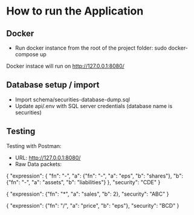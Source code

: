 # How to run the Application

## Docker
- Run docker instance from the root of the project folder:
sudo docker-compose up

Docker instace will run on http://127.0.0.1:8080/

## Database setup / import
- Import schema/securities-database-dump.sql
- Update api/.env with SQL server credentials (database name is securities)

## Testing

Testing with Postman:
- URL: http://127.0.0.1:8080/
- Raw Data packets:

{
  "expression": {
    "fn": "-", 
    "a": {"fn": "-", "a": "eps", "b": "shares"}, 
    "b": {"fn": "-", "a": "assets", "b": "liabilities"}
  },
  "security": "CDE"
}


{
  "expression": {"fn": "*", "a": "sales", "b": 2},
  "security": "ABC"
}

{
  "expression": {"fn": "/", "a": "price", "b": "eps"},
  "security": "BCD"
}


